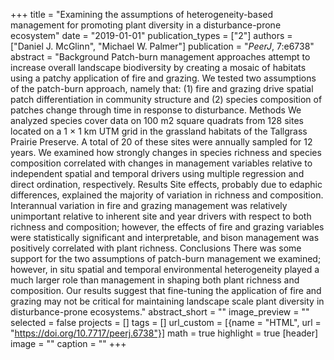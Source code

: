 +++
title = "Examining the assumptions of heterogeneity-based management for promoting plant diversity in a disturbance-prone ecosystem"
date = "2019-01-01"
publication_types = ["2"]
authors = ["Daniel J. McGlinn", "Michael W. Palmer"]
publication = "_PeerJ_, 7:e6738"
abstract = "Background Patch-burn management approaches attempt to increase overall landscape biodiversity by creating a mosaic of habitats using a patchy application of fire and grazing. We tested two assumptions of the patch-burn approach, namely that: (1) fire and grazing drive spatial patch differentiation in community structure and (2) species composition of patches change through time in response to disturbance. Methods We analyzed species cover data on 100 m2 square quadrats from 128 sites located on a 1 × 1 km UTM grid in the grassland habitats of the Tallgrass Prairie Preserve. A total of 20 of these sites were annually sampled for 12 years. We examined how strongly changes in species richness and species composition correlated with changes in management variables relative to independent spatial and temporal drivers using multiple regression and direct ordination, respectively. Results Site effects, probably due to edaphic differences, explained the majority of variation in richness and composition. Interannual variation in fire and grazing management was relatively unimportant relative to inherent site and year drivers with respect to both richness and composition; however, the effects of fire and grazing variables were statistically significant and interpretable, and bison management was positively correlated with plant richness. Conclusions There was some support for the two assumptions of patch-burn management we examined; however, in situ spatial and temporal environmental heterogeneity played a much larger role than management in shaping both plant richness and composition. Our results suggest that fine-tuning the application of fire and grazing may not be critical for maintaining landscape scale plant diversity in disturbance-prone ecosystems."
abstract_short = ""
image_preview = ""
selected = false
projects = []
tags = []
url_custom = [{name = "HTML", url = "https://doi.org/10.7717/peerj.6738"}]
math = true
highlight = true
[header]
image = ""
caption = ""
+++
